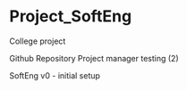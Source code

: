 # Project_SoftEng
College project


Github Repository Project manager
testing (2)

SoftEng
v0 - initial setup
